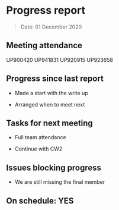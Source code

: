 <!-- File name must be Year-Month-Date.md
e.g. 2020-10-12.md -->

<!--One report per week Minimum!-->
# Progress report

> Date: 01 December 2020

<!--Names of those who attended the meeting, CSV-->
## Meeting attendance

UP900420
UP941831
UP920915
UP923658

## Progress since last report
<!--What have you done ?-->
<!--Single line bullet point-->
* Made a start with the write up

* Arranged when to meet next

## Tasks for next meeting

<!--What will you do before the next?-->
<!--Single line bullet point-->

* Full team attendance

* Continue with CW2

## Issues blocking progress

* We are still missing the final member

<!--Pick one-->
<!--## On schedule: YES-->
<!--## On schedule: NO-->

## On schedule: YES
